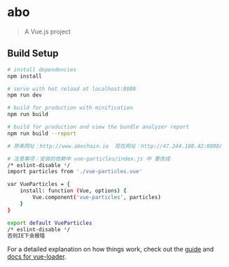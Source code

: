 # abo

> A Vue.js project

## Build Setup

``` bash
# install dependencies
npm install

# serve with hot reload at localhost:8080
npm run dev

# build for production with minification
npm run build

# build for production and view the bundle analyzer report
npm run build --report

# 原来网址：http://www.abochain.io  现在网址：http://47.244.108.42:8080/

# 注意事项：安装的依赖中 vue-particles/index.js 中 要改成 
/* eslint-disable */
import particles from './vue-particles.vue'

var VueParticles = {
    install: function (Vue, options) {
        Vue.component('vue-particles', particles)
    }
}

export default VueParticles
/* eslint-disable */
否则IE下会报错
```

For a detailed explanation on how things work, check out the [guide](http://vuejs-templates.github.io/webpack/) and [docs for vue-loader](http://vuejs.github.io/vue-loader).
